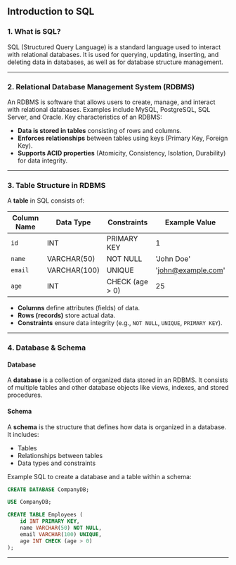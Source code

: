 ## Introduction to SQL  

### **1. What is SQL?**  
SQL (Structured Query Language) is a standard language used to interact with relational databases. It is used for querying, updating, inserting, and deleting data in databases, as well as for database structure management.  

---

### **2. Relational Database Management System (RDBMS)**  
An RDBMS is software that allows users to create, manage, and interact with relational databases. Examples include MySQL, PostgreSQL, SQL Server, and Oracle. Key characteristics of an RDBMS:  

- **Data is stored in tables** consisting of rows and columns.  
- **Enforces relationships** between tables using keys (Primary Key, Foreign Key).  
- **Supports ACID properties** (Atomicity, Consistency, Isolation, Durability) for data integrity.  

---

### **3. Table Structure in RDBMS**  
A **table** in SQL consists of:  

| Column Name | Data Type | Constraints | Example Value |
|------------|----------|------------|---------------|
| `id`       | INT      | PRIMARY KEY | 1             |
| `name`     | VARCHAR(50) | NOT NULL | 'John Doe'    |
| `email`    | VARCHAR(100) | UNIQUE | 'john@example.com' |
| `age`      | INT      | CHECK (age > 0) | 25            |

- **Columns** define attributes (fields) of data.  
- **Rows (records)** store actual data.  
- **Constraints** ensure data integrity (e.g., `NOT NULL`, `UNIQUE`, `PRIMARY KEY`).  

---

### **4. Database & Schema**  
#### **Database**  
A **database** is a collection of organized data stored in an RDBMS. It consists of multiple tables and other database objects like views, indexes, and stored procedures.

#### **Schema**  
A **schema** is the structure that defines how data is organized in a database. It includes:  
- Tables  
- Relationships between tables  
- Data types and constraints  

Example SQL to create a database and a table within a schema:  
```sql
CREATE DATABASE CompanyDB;

USE CompanyDB;

CREATE TABLE Employees (
    id INT PRIMARY KEY,
    name VARCHAR(50) NOT NULL,
    email VARCHAR(100) UNIQUE,
    age INT CHECK (age > 0)
);
```
---